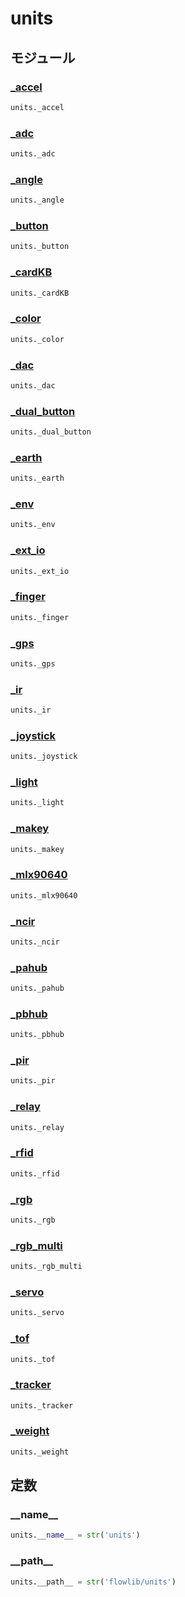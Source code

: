 # units

## モジュール

### [\_accel](../_accel/)
```python
units._accel
```

### [\_adc](../_adc/)
```python
units._adc
```

### [\_angle](../_angle/)
```python
units._angle
```

### [\_button](../_button/)
```python
units._button
```

### [\_cardKB](../_cardKB/)
```python
units._cardKB
```

### [\_color](../_color/)
```python
units._color
```

### [\_dac](../_dac/)
```python
units._dac
```

### [\_dual\_button](../_dual_button/)
```python
units._dual_button
```

### [\_earth](../_earth/)
```python
units._earth
```

### [\_env](../_env/)
```python
units._env
```

### [\_ext\_io](../_ext_io/)
```python
units._ext_io
```

### [\_finger](../_finger/)
```python
units._finger
```

### [\_gps](../_gps/)
```python
units._gps
```

### [\_ir](../_ir/)
```python
units._ir
```

### [\_joystick](../_joystick/)
```python
units._joystick
```

### [\_light](../_light/)
```python
units._light
```

### [\_makey](../_makey/)
```python
units._makey
```

### [\_mlx90640](../_mlx90640/)
```python
units._mlx90640
```

### [\_ncir](../_ncir/)
```python
units._ncir
```

### [\_pahub](../_pahub/)
```python
units._pahub
```

### [\_pbhub](../_pbhub/)
```python
units._pbhub
```

### [\_pir](../_pir/)
```python
units._pir
```

### [\_relay](../_relay/)
```python
units._relay
```

### [\_rfid](../_rfid/)
```python
units._rfid
```

### [\_rgb](../_rgb/)
```python
units._rgb
```

### [\_rgb\_multi](../_rgb_multi/)
```python
units._rgb_multi
```

### [\_servo](../_servo/)
```python
units._servo
```

### [\_tof](../_tof/)
```python
units._tof
```

### [\_tracker](../_tracker/)
```python
units._tracker
```

### [\_weight](../_weight/)
```python
units._weight
```
## 定数
### \_\_name\_\_
```python
units.__name__ = str('units')
```
### \_\_path\_\_
```python
units.__path__ = str('flowlib/units')
```
